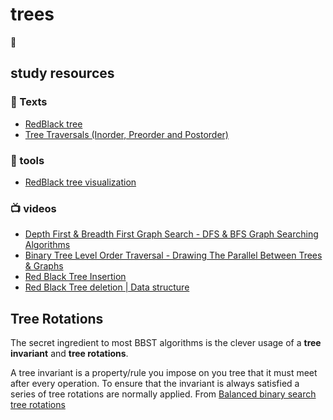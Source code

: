 # trees
:deciduous_tree:

## study resources

 ### :page_facing_up: Texts
* [RedBlack tree](https://en.wikipedia.org/wiki/Red%E2%80%93black_tree)
* [Tree Traversals (Inorder, Preorder and Postorder)](https://www.geeksforgeeks.org/tree-traversals-inorder-preorder-and-postorder/)

 ### :wrench: tools
* [RedBlack tree visualization](https://www.cs.usfca.edu/~galles/visualization/RedBlack.html)

 ### :tv: videos
* [Depth First & Breadth First Graph Search - DFS & BFS Graph Searching Algorithms](https://www.youtube.com/watch?v=TIbUeeksXcI)
* [Binary Tree Level Order Traversal - Drawing The Parallel Between Trees & Graphs](https://www.youtube.com/watch?v=gcR28Hc2TNQ)
* [Red Black Tree Insertion](https://www.youtube.com/watch?v=qA02XWRTBdw)
* [Red Black Tree deletion | Data structure](https://www.youtube.com/watch?v=w5cvkTXY0vQ)


## Tree Rotations

The secret ingredient to most BBST algorithms is the clever usage of a **tree invariant** and **tree rotations**.

A tree invariant is a property/rule you impose on you tree that it must meet after every operation. To ensure that the invariant is always satisfied a series of tree rotations are normally applied.
From [Balanced binary search tree rotations](https://www.youtube.com/watch?v=q4fnJZr8ztY)
